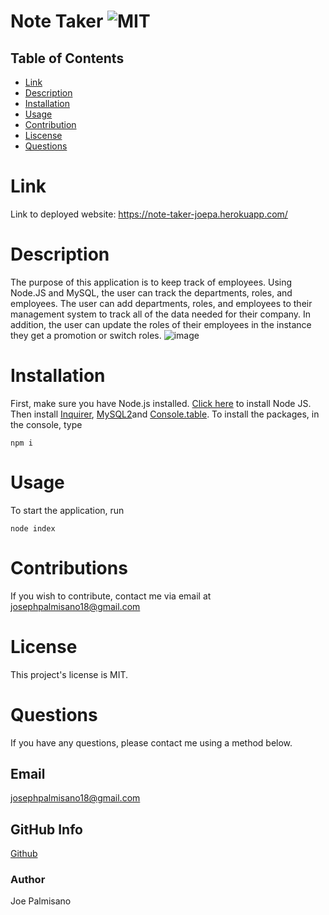 # Note Taker ![MIT](https://img.shields.io/badge/License-MIT-blue.svg)

## Table of Contents

- [Link](#link)
- [Description](#description)
- [Installation](#installation)
- [Usage](#usage)
- [Contribution](#Contribution)
- [Liscense](#license)
- [Questions](#questions)

# Link
Link to deployed website: https://note-taker-joepa.herokuapp.com/

# Description

The purpose of this application is to keep track of employees. Using Node.JS and MySQL, the user can track the departments, roles, and employees. The user can add departments, roles, and employees to their management system to track all of the data needed for their company. In addition, the user can update the roles of their employees in the instance they get a promotion or switch roles. 
![image](https://user-images.githubusercontent.com/95255407/156900007-e06c761b-d11d-4505-b951-87c8b7edf06c.png)

# Installation

First, make sure you have Node.js installed. [Click here](https://nodejs.org/en/download/) to install Node JS. Then install [Inquirer](https://www.npmjs.com/package/inquirer), [MySQL2](https://www.npmjs.com/package/mysql2)and [Console.table](https://www.npmjs.com/package/console.table). To install the packages, in the console, type 

```
npm i
```


# Usage

To start the application, run

```
node index
```

# Contributions

If you wish to contribute, contact me via email at josephpalmisano18@gmail.com

# License

This project's license is MIT.

# Questions

If you have any questions, please contact me using a method below.


## Email

josephpalmisano18@gmail.com

## GitHub Info
[Github](https://github.com/joepamedia/)

### Author

Joe Palmisano
